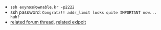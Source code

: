 - `ssh exynos@pwnable.kr -p2222`
- ssh password: `Congratz!! addr_limit looks quite IMPORTANT now... huh?`
- [related forum thread](https://xdaforums.com/t/root-security-root-exploit-on-exynos.2048511/
), [related exlpoit](https://github.com/FSecureLABS/mercury-modules/blob/master/metall0id/root/exynosmem/exynos-abuse/jni/exynos-abuse.c)